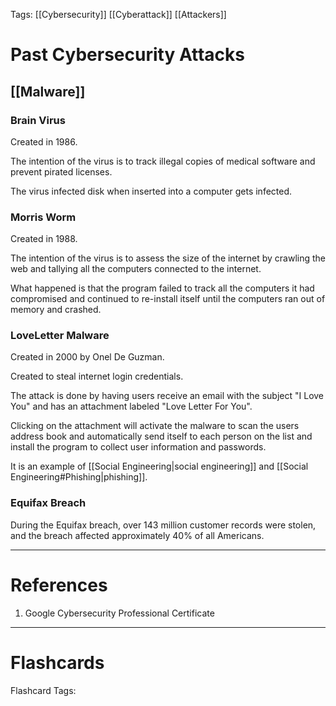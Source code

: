 Tags: [[Cybersecurity]] [[Cyberattack]] [[Attackers]]
# Past Cybersecurity Attacks

## [[Malware]]

### Brain Virus

Created in 1986.

The intention of the virus is to track illegal copies of medical software and prevent pirated licenses.

The virus infected disk when inserted into a computer gets infected.

### Morris Worm

Created in 1988.

The intention of the virus is to assess the size of the internet by crawling the web and tallying all the computers connected to the internet.

What happened is that the program failed to track all the computers it had compromised and continued to re-install itself until the computers ran out of memory and crashed.

### LoveLetter Malware

Created in 2000 by Onel De Guzman.

Created to steal internet login credentials.

The attack is done by having users receive an email with the subject "I Love You" and has an attachment labeled "Love Letter For You".

Clicking on the attachment will activate the malware to scan the users address book and automatically send itself to each person on the list and install the program to collect user information and passwords.

It is an example of [[Social Engineering|social engineering]] and [[Social Engineering#Phishing|phishing]].

### Equifax Breach

During the Equifax breach, over 143 million customer records were stolen, and the breach affected approximately 40% of all Americans.

---
# References

1. Google Cybersecurity Professional Certificate

---
# Flashcards

Flashcard Tags: 